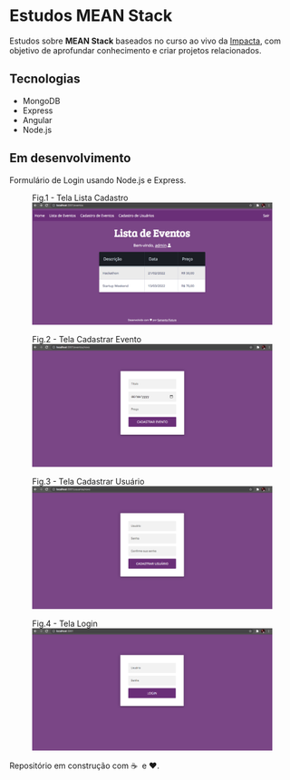 # Estudos MEAN Stack

Estudos sobre **MEAN Stack** baseados no curso ao vivo da [Impacta](https://impacta.com.br), com objetivo de aprofundar conhecimento e criar projetos relacionados.

## Tecnologias

- MongoDB
- Express
- Angular
- Node.js

## Em desenvolvimento

Formulário de Login usando Node.js e Express.

<figure>
<figcaption>Fig.1 - Tela Lista Cadastro</figcaption>
    <img src="https://github.com/samantafluture/mean-stack-studies/blob/main/4%20-%20Express%20MVC/nodeEventos/public/images/tela-lista-eventos.png?raw=true">
</figure>

<figure>
    <figcaption>Fig.2 - Tela Cadastrar Evento</figcaption>
    <img src="https://github.com/samantafluture/mean-stack-studies/blob/main/4%20-%20Express%20MVC/nodeEventos/public/images/tela-cadastra-evento.png?raw=true">
</figure>

<figure>
    <figcaption>Fig.3 - Tela Cadastrar Usuário</figcaption>
    <img src="https://github.com/samantafluture/mean-stack-studies/blob/main/4%20-%20Express%20MVC/nodeEventos/public/images/tela-cadastra-usuario.png?raw=true">
</figure>

<figure>
    <figcaption>Fig.4 - Tela Login</figcaption>
    <img src="https://github.com/samantafluture/mean-stack-studies/blob/main/4%20-%20Express%20MVC/nodeEventos/public/images/tela-login.png?raw=true">
</figure>

Repositório em construção com :coffee: &nbsp;e :heart:.
